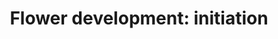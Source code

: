 ---
annotations:
- id: PW:0000650
  parent: signaling pathway
  type: Pathway Ontology
  value: signaling pathway pertinent to development
- id: PW:0000003
  parent: signaling pathway
  type: Pathway Ontology
  value: signaling pathway
authors:
- Jgeerligs
- MaintBot
- AlexanderPico
- Mkutmon
- Egonw
- Eweitz
description: ''
last-edited: 2021-05-19
organisms:
- Arabidopsis thaliana
redirect_from:
- /index.php/Pathway:WP2108
- /instance/WP2108
- /instance/WP2108_rr117234
revision: r117234
schema-jsonld:
- '@context': https://schema.org/
  '@id': https://wikipathways.github.io/pathways/WP2108.html
  '@type': Dataset
  creator:
    '@type': Organization
    name: WikiPathways
  description: ''
  keywords:
  - AGL24
  - AP1
  - AP2
  - AP3
  - FD
  - FDP
  - FT
  - LFY
  - SEP3
  - SNZ
  - SOC1
  - SPL9
  - SVP
  - TEM1
  - TEM2
  - TFL1
  - TOE1
  - TOE3
  license: CC0
  name: 'Flower development: initiation'
seo: CreativeWork
title: 'Flower development: initiation'
wpid: WP2108
---